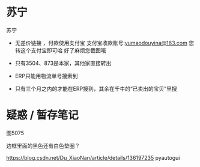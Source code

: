 # 苏宁

苏宁
- 无差价链接 ，付款使用支付宝
支付宝收款账号:yumaodouyina@163.com
您转这个支付宝即可哈 好了麻烦您截图哦

- 只有3504、873是本家，其他家直接转出
- ERP只能用物流单号搜索到
- 只有三个月之内的才能在ERP搜到，其余在千牛的“已卖出的宝贝”里搜

# 疑惑 / 暂存笔记

图5075

边框里面的黑色还有白色垫圈？

https://blog.csdn.net/Du_XiaoNan/article/details/136197235
pyautogui

